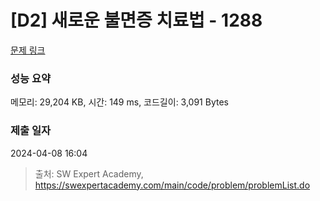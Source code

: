 # [D2] 새로운 불면증 치료법 - 1288 

[문제 링크](https://swexpertacademy.com/main/code/problem/problemDetail.do?contestProbId=AV18_yw6I9MCFAZN) 

### 성능 요약

메모리: 29,204 KB, 시간: 149 ms, 코드길이: 3,091 Bytes

### 제출 일자

2024-04-08 16:04



> 출처: SW Expert Academy, https://swexpertacademy.com/main/code/problem/problemList.do